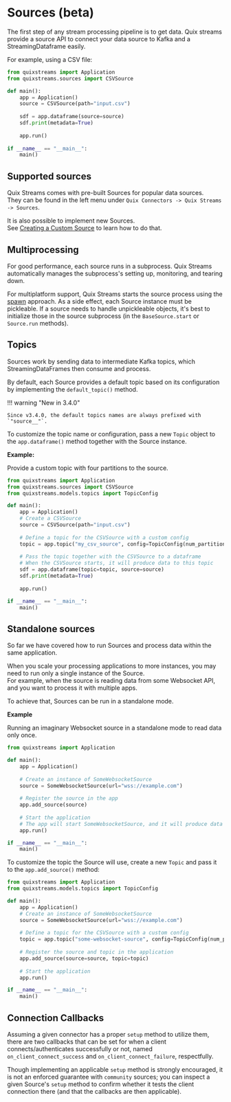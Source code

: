 # Sources (beta)

The first step of any stream processing pipeline is to get data. Quix streams provide a source API to connect your data source to Kafka and a StreamingDataframe easily.

For example, using a CSV file:

```python
from quixstreams import Application
from quixstreams.sources import CSVSource

def main():
    app = Application()
    source = CSVSource(path="input.csv")
    
    sdf = app.dataframe(source=source)
    sdf.print(metadata=True)
    
    app.run()
    
if __name__ == "__main__":
    main()
```

## Supported sources

Quix Streams comes with pre-built Sources for popular data sources.  
They can be found in the left menu under `Quix Connectors -> Quix Streams -> Sources`.

It is also possible to implement new Sources.   
See [Creating a Custom Source](custom-sources.md) to learn how to do that.

## Multiprocessing

For good performance, each source runs in a subprocess. Quix Streams automatically manages the subprocess's setting up, monitoring, and tearing down. 

For multiplatform support, Quix Streams starts the source process using the [spawn](https://docs.python.org/3/library/multiprocessing.html#contexts-and-start-methods) approach. As a side effect, each Source instance must be pickleable. If a source needs to handle unpickleable objects, it's best to initialize those in the source subprocess (in the `BaseSource.start` or `Source.run` methods).  

## Topics

Sources work by sending data to intermediate Kafka topics, which StreamingDataFrames then consume and process.

By default, each Source provides a default topic based on its configuration by implementing the `default_topic()` method.

!!! warning "New in 3.4.0" 

    Since v3.4.0, the default topics names are always prefixed with `"source__"`.


To customize the topic name or configuration, pass a new `Topic` object to the `app.dataframe()` method together with the Source instance.


**Example:**

Provide a custom topic with four partitions to the source. 

```python
from quixstreams import Application
from quixstreams.sources import CSVSource
from quixstreams.models.topics import TopicConfig

def main():
    app = Application()
    # Create a CSVSource
    source = CSVSource(path="input.csv")
    
    # Define a topic for the CSVSource with a custom config
    topic = app.topic("my_csv_source", config=TopicConfig(num_partitions=4, replication_factor=1))
    
    # Pass the topic together with the CSVSource to a dataframe
    # When the CSVSource starts, it will produce data to this topic
    sdf = app.dataframe(topic=topic, source=source)
    sdf.print(metadata=True)
    
    app.run()

if __name__ == "__main__":
    main()
```

## Standalone sources

So far we have covered how to run Sources and process data within the same application.  

When you scale your processing applications to more instances, you may need to run only a single instance of the Source.  
For example, when the source is reading data from some Websocket API, and you want to process it with multiple apps.  

To achieve that, Sources can be run in a standalone mode.

**Example**

Running an imaginary Websocket source in a standalone mode to read data only once. 

```python
from quixstreams import Application

def main():
    app = Application()
    
    # Create an instance of SomeWebsocketSource
    source = SomeWebsocketSource(url="wss://example.com")
    
    # Register the source in the app
    app.add_source(source)
    
    # Start the application
    # The app will start SomeWebsocketSource, and it will produce data to the default intermediate topic
    app.run()

if __name__ == "__main__":
    main()
```

To customize the topic the Source will use, create a new `Topic` and pass it to the `app.add_source()` method:

```python
from quixstreams import Application
from quixstreams.models.topics import TopicConfig

def main():
    app = Application()
    # Create an instance of SomeWebsocketSource
    source = SomeWebsocketSource(url="wss://example.com")
    
    # Define a topic for the CSVSource with a custom config
    topic = app.topic("some-websocket-source", config=TopicConfig(num_partitions=4, replication_factor=1))
    
    # Register the source and topic in the application
    app.add_source(source=source, topic=topic)
    
    # Start the application
    app.run()

if __name__ == "__main__":
    main()
```

## Connection Callbacks

Assuming a given connector has a proper `setup` method to utilize them, there are two 
callbacks that can be set for when a client connects/authenticates successfully or not, 
named `on_client_connect_success` and `on_client_connect_failure`, respectfully.

Though implementing an applicable `setup` method is strongly encouraged, it is not an
enforced guarantee with `community` sources; you can inspect a given Source's `setup` method 
to confirm whether it tests the client connection there (and that the callbacks are then applicable).
